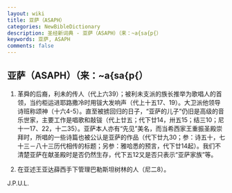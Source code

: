 ```yaml
---
layout: wiki
title: 亚萨（ASAPH）
categories: NewBibleDictionary
description: 圣经新词典 - 亚萨（ASAPH）（来：~a{sa{p{）
keywords: 亚萨, ASAPH
comments: false
---
```


## 亚萨（ASAPH）（来：~a{sa{p{）

1. 革舜的后裔，利未的传人（代上六39）；被利未支派的族长推举为歌唱人的首领，当约柜运进耶路撒冷时用钹大发响声（代上十五17、19）。大卫派他领导诗班称颂神（十六4-5）。直至被掳回归的日子，“亚萨的儿子”仍旧是高级的音乐世家，主要工作是唱歌和敲钹（代上廿五；代下廿14，卅五15；结三10；尼十一17、22，十二35）。亚萨本人亦有“先见”美名，而当希西家王重振圣殿崇拜时，所唱的一些诗篇也被公认是亚萨的作品（代下廿九30；参：诗五十，七十三－八十三历代相传的标题；另参：雅哈悉的预言，代下廿14起）。我们不清楚亚萨在献圣殿时是否仍然生存，代下五12又是否只表示“亚萨家族”等。

2. 在亚述王亚达薛西手下管理巴勒斯坦树林的人（尼二8）。

J.P.U.L.






